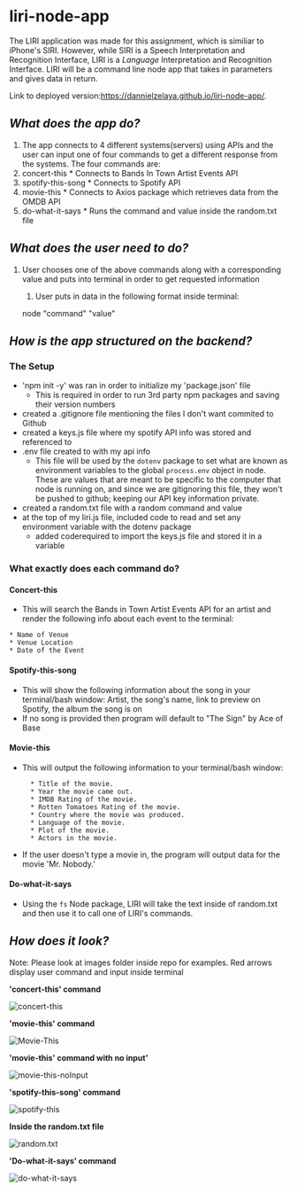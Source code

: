 # liri-node-app

The LIRI application was made for this assignment, which is similiar to iPhone's SIRI. However, while SIRI is a Speech Interpretation and Recognition Interface, LIRI is a _Language_ Interpretation and Recognition Interface. LIRI will be a command line node app that takes in parameters and gives data in return.

Link to deployed version:https://dannielzelaya.github.io/liri-node-app/.

## *What does the app do?*

1. The app  connects to 4 different systems(servers) using APIs and the user can input one of four commands to get a different response from the systems. The four commands are: 
  1. concert-this
    * Connects to Bands In Town Artist Events API
  2. spotify-this-song
    * Connects to Spotify API 
  3. movie-this
    * Connects to Axios package which retrieves data from the OMDB API
  4. do-what-it-says
    * Runs the command and value inside the random.txt file

## *What does the user need to do?*

 1. User chooses one of the above commands along with a corresponding value and puts into terminal in order to get requested information
    1. User puts in data in the following format inside terminal: 
    
    node <name of file> "command" "value"
  
## *How is the app structured on the backend?*

### The Setup
* 'npm init -y' was ran in order to initialize my 'package.json' file
  * This is required in order to run 3rd party npm packages and saving their version numbers
* created a .gitignore file mentioning the files I don't want commited to Github
* created a keys.js file where my spotify API info was stored and referenced to
* .env file created to with my api info
  * This file will be used by the `dotenv` package to set what are known as environment variables to the global `process.env` object in node. These are values that are meant to be specific to the computer that node is running on, and since we are gitignoring this file, they won't be pushed to github; keeping our API key information private.
* created a random.txt file with a random command and value
* at the top of my liri.js file, included code to read and set any environment variable with the dotenv package
  * added coderequired to import the keys.js file and stored it in a variable

### What exactly does each command do?
#### Concert-this
  * This will search the Bands in Town Artist Events API for an artist and render the following info about each event to the terminal:
   ```
   * Name of Venue 
   * Venue Location 
   * Date of the Event
   ```
#### Spotify-this-song
  * This will show the following information about the song in your terminal/bash window:
  Artist, the song's name, link to preview on Spotify, the album the song is on
  * If no song is provided then program will default to "The Sign" by Ace of Base
#### Movie-this
  * This will output the following information to your terminal/bash window:
     ```
       * Title of the movie.
       * Year the movie came out.
       * IMDB Rating of the movie.
       * Rotten Tomatoes Rating of the movie.
       * Country where the movie was produced.
       * Language of the movie.
       * Plot of the movie.
       * Actors in the movie.
       ```
   * If the user doesn't type a movie in, the program will output data for the movie 'Mr. Nobody.'
 #### Do-what-it-says
 * Using the `fs` Node package, LIRI will take the text inside of random.txt and then use it to call one of LIRI's commands.
 

## *How does it look?*
Note: Please look at images folder inside repo for examples. Red arrows display user command and input inside terminal

**'concert-this' command**

![concert-this](https://github.com/dannielzelaya/liri-node-app/blob/master/concert-this.jpg?raw=true)


**'movie-this' command** 

![Movie-This](https://github.com/dannielzelaya/liri-node-app/blob/master/movie-this.jpg?raw=true)

**'movie-this' command with no input'**

![movie-this-noInput](https://github.com/dannielzelaya/liri-node-app/blob/master/movie-this-no-input.jpg?raw=true)


**'spotify-this-song' command**

![spotify-this](https://github.com/dannielzelaya/liri-node-app/blob/master/spotify-this-song.jpg?raw=true)

**Inside the random.txt file**

![random.txt](https://github.com/dannielzelaya/liri-node-app/blob/master/random-txt-file.jpg?raw=true)

**'Do-what-it-says' command**

![do-what-it-says](https://github.com/dannielzelaya/liri-node-app/blob/master/Do-what-it-says.jpg?raw=true)





